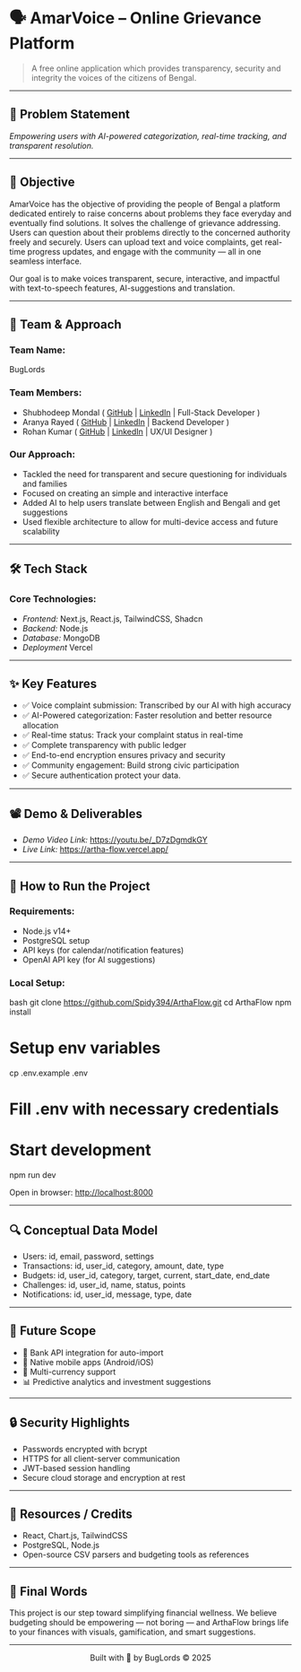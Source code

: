 # 🗣 AmarVoice – Online Grievance Platform

> A free online application which provides transparency, security and integrity the voices of the citizens of Bengal.

---

## 📌 Problem Statement

*Empowering users with AI-powered categorization, real-time tracking, and transparent resolution.*

---

## 🎯 Objective

AmarVoice has the objective of providing the people of Bengal a platform dedicated entirely to raise concerns about problems they face everyday and eventually find solutions. It solves the challenge of grievance addressing. Users can question about their problems directly to the concerned authority freely and securely. Users can upload text and voice complaints, get real-time progress updates, and engage with the community — all in one seamless interface.

Our goal is to make voices transparent, secure, interactive, and impactful with text-to-speech features, AI-suggestions and translation.

---

## 🧠 Team & Approach

### Team Name:
BugLords

### Team Members:  
- Shubhodeep Mondal ( [GitHub](https://github.com/Spidy394) | [LinkedIn](https://www.linkedin.com/in/shubho-deep) | Full-Stack Developer )  
- Aranya Rayed ( [GitHub](https://github.com/Abotishere) | [LinkedIn](https://www.linkedin.com/in/aranya-rayed-990671315/) | Backend Developer )  
- Rohan Kumar ( [GitHub](https://github.com/rohan911438) | [LinkedIn](https://www.linkedin.com/in/rohan-kumar-1a60b7314/) | UX/UI Designer )

### Our Approach:
- Tackled the need for transparent and secure questioning for individuals and families
- Focused on creating an simple and interactive interface
- Added AI to help users translate between English and Bengali and get suggestions
- Used flexible architecture to allow for multi-device access and future scalability

---

## 🛠 Tech Stack

### Core Technologies:
- *Frontend:* Next.js, React.js, TailwindCSS, Shadcn
- *Backend:* Node.js
- *Database:* MongoDB
- *Deployment* Vercel
---

## ✨ Key Features

- ✅ Voice complaint submission: Transcribed by our AI with high accuracy
- ✅ AI-Powered categorization: Faster resolution and better resource allocation
- ✅ Real-time status: Track your complaint status in real-time
- ✅ Complete transparency with public ledger  
- ✅ End-to-end encryption ensures privacy and security
- ✅ Community engagement: Build strong civic participation
- ✅ Secure authentication protect your data.

---

## 📽 Demo & Deliverables

- *Demo Video Link:* https://youtu.be/_D7zDgmdkGY  
- *Live Link:* https://artha-flow.vercel.app/  

---

## 🧪 How to Run the Project

### Requirements:
- Node.js v14+  
- PostgreSQL setup  
- API keys (for calendar/notification features)
- OpenAI API key (for AI suggestions)

### Local Setup:
bash
git clone https://github.com/Spidy394/ArthaFlow.git
cd ArthaFlow
npm install

# Setup env variables
cp .env.example .env
# Fill .env with necessary credentials

# Start development
npm run dev


Open in browser: [http://localhost:8000](http://localhost:8000)

---


## 🔍 Conceptual Data Model

- Users: id, email, password, settings  
- Transactions: id, user_id, category, amount, date, type  
- Budgets: id, user_id, category, target, current, start_date, end_date  
- Challenges: id, user_id, name, status, points  
- Notifications: id, user_id, message, type, date  

---

## 🧬 Future Scope

- 🔗 Bank API integration for auto-import  
- 📱 Native mobile apps (Android/iOS)  
- 💱 Multi-currency support  
- 📊 Predictive analytics and investment suggestions  

---

## 🔒 Security Highlights

- Passwords encrypted with bcrypt  
- HTTPS for all client-server communication  
- JWT-based session handling  
- Secure cloud storage and encryption at rest  

---

## 📎 Resources / Credits

- React, Chart.js, TailwindCSS  
- PostgreSQL, Node.js  
- Open-source CSV parsers and budgeting tools as references

---

## 🏁 Final Words

This project is our step toward simplifying financial wellness. We believe budgeting should be empowering — not boring — and ArthaFlow brings life to your finances with visuals, gamification, and smart suggestions.

---

<p align="center">
  Built with 💙 by BugLords © 2025
</p>